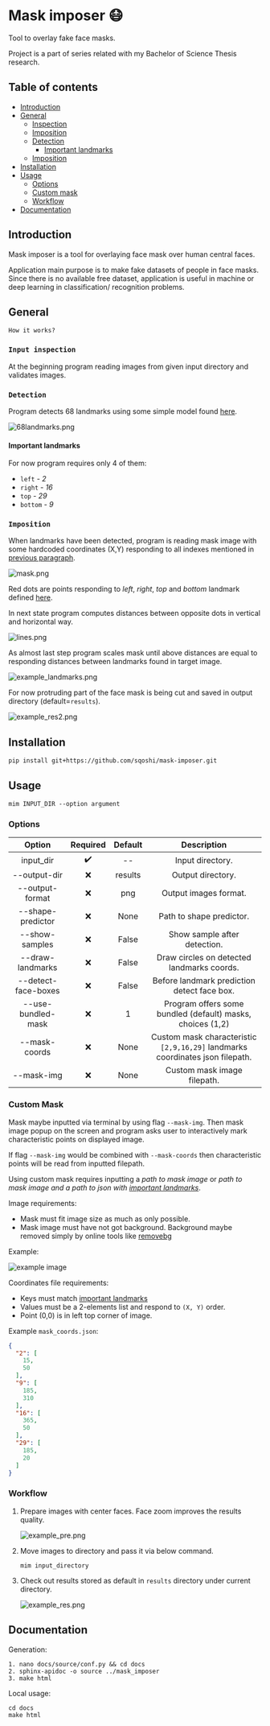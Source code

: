 # Mask imposer 😷

Tool to overlay fake face masks.

Project is a part of series related with my Bachelor of Science Thesis research.

## Table of contents

- [Introduction](#introduction)
- [General](#general)
    - [Inspection](#input-inspection)
    - [Imposition](#imposition)
    - [Detection](#detection)
        - [Important landmarks](#important-landmarks)
    - [Imposition](#imposition)
- [Installation](#installation)
- [Usage](#usage)
    - [Options](#options)
    - [Custom mask](#custom-mask)
    - [Workflow](#workflow)
- [Documentation](#documentation)

## Introduction

Mask imposer is a tool for overlaying face mask over human central faces.

Application main purpose is to make fake datasets of people in face masks. Since there is no available free dataset,
application is useful in machine or deep learning in classification/ recognition problems.

## General

`How it works?`

### `Input inspection`

At the beginning program reading images from given input directory and validates images.

### `Detection`

Program detects 68 landmarks using some simple model
found [here]("http://dlib.net/files/shape_predictor_68_face_landmarks.dat.bz2").

![68landmarks.png](docs/.readme_media/68landmarks.png)

#### Important landmarks

For now program requires only 4 of them:

- `left` - _2_
- `right` - _16_
- `top` - _29_
- `bottom` - _9_

### `Imposition`

When landmarks have been detected, program is reading mask image with some hardcoded coordinates (X,Y) responding to all
indexes mentioned in [previous paragraph](#important-landmarks).

![mask.png](docs/.readme_media/points.png)

Red dots are points responding to *left*, *right*, *top* and *bottom* landmark defined
[here](#important-landmarks).

In next state program computes distances between opposite dots in vertical and horizontal way.

![lines.png](docs/.readme_media/lines.png)

As almost last step program scales mask until above distances are equal to responding distances between landmarks found
in target image.

![example_landmarks.png](docs/.readme_media/example_landmarks.png)

For now protruding part of the face mask is being cut and saved in output directory (default=`results`).

![example_res2.png](docs/.readme_media/example_res2.png)

## Installation

```shell
pip install git+https://github.com/sqoshi/mask-imposer.git
```

## Usage

```
mim INPUT_DIR --option argument
```

### Options

| Option | Required | Default | Description |
|:----:|:----:|:----:|:----:|
| input_dir | ✔️ | -- | Input directory. |
| --output-dir | ❌ | results | Output directory. |
| --output-format | ❌ | png | Output images format. |
| --shape-predictor | ❌ | None | Path to shape predictor. |
| --show-samples | ❌ | False | Show sample after detection. |
| --draw-landmarks | ❌ | False | Draw circles on detected landmarks coords. |
| --detect-face-boxes | ❌ | False | Before landmark prediction detect face box. |
| --use-bundled-mask | ❌ | 1 | Program offers some bundled (default) masks, choices (1,2) |
| --mask-coords | ❌ | None | Custom mask characteristic `[2,9,16,29]` landmarks coordinates json filepath. |
| --mask-img | ❌ | None | Custom mask image filepath. |

### Custom Mask

Mask maybe inputted via terminal by using flag `--mask-img`. Then mask image popup on the screen and program asks user
to interactively mark characteristic points on displayed image.

If flag `--mask-img` would be combined with `--mask-coords` then characteristic points will be read from inputted
filepath.

Using custom mask requires inputting a _path to mask image_ or _path to mask image and a path to json
with [important landmarks](#important-landmarks)_.

Image requirements:

- Mask must fit image size as much as only possible.
- Mask image must have not got background. Background maybe removed simply by online tools
  like [removebg](https://www.remove.bg/)

Example:

![example image](mask_imposer/bundled/set_02/mask_image.png)

Coordinates file requirements:

- Keys must match [important landmarks](#important-landmarks)
- Values must be a 2-elements list and respond to `(X, Y)` order.
- Point (0,0) is in left top corner of image.

Example `mask_coords.json`:

```json
{
  "2": [
    15,
    50
  ],
  "9": [
    185,
    310
  ],
  "16": [
    365,
    50
  ],
  "29": [
    185,
    20
  ]
}
```

### Workflow

1. Prepare images with center faces. Face zoom improves the results quality.

   ![example_pre.png](docs/.readme_media/example_pre.png)

2. Move images to directory and pass it via below command.
    ```
    mim input_directory
    ```

3. Check out results stored as default in `results` directory under current directory.

   ![example_res.png](docs/.readme_media/example_res.png)

## Documentation

Generation:

```
1. nano docs/source/conf.py && cd docs 
2. sphinx-apidoc -o source ../mask_imposer
3. make html
```

Local usage:

```shell
cd docs
make html
```